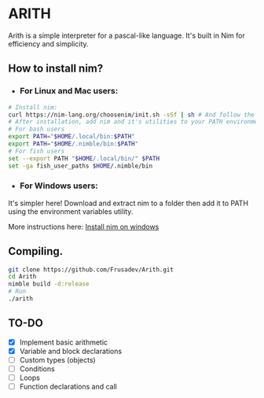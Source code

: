 # ARITH

Arith is a simple interpreter for a pascal-like language. It's built in Nim for efficiency and simplicity.

## How to install nim?

- ### For Linux and Mac users:

```bash
# Install nim:
curl https://nim-lang.org/choosenim/init.sh -sSf | sh # And follow the instrunctions
# After installation, add nim and it's utilities to your PATH environment variable:
# For bash users
export PATH="$HOME/.local/bin:$PATH"
export PATH="$HOME/.nimble/bin:$PATH"
# For fish users
set --export PATH "$HOME/.local/bin/" $PATH
set -ga fish_user_paths $HOME/.nimble/bin
```

- ### For Windows users:

It's simpler here! Download and extract nim to a folder then add it to PATH using the environment variables utility.

More instructions here: [Install nim on windows](https://nim-lang.org/install_windows.html)

## Compiling.

```bash
git clone https://github.com/Frusadev/Arith.git
cd Arith
nimble build -d:release
# Run
./arith
```



## TO-DO

- [x] Implement basic arithmetic
- [X] Variable and block declarations
- [ ] Custom types (objects)
- [ ] Conditions
- [ ] Loops
- [ ] Function declarations and call
